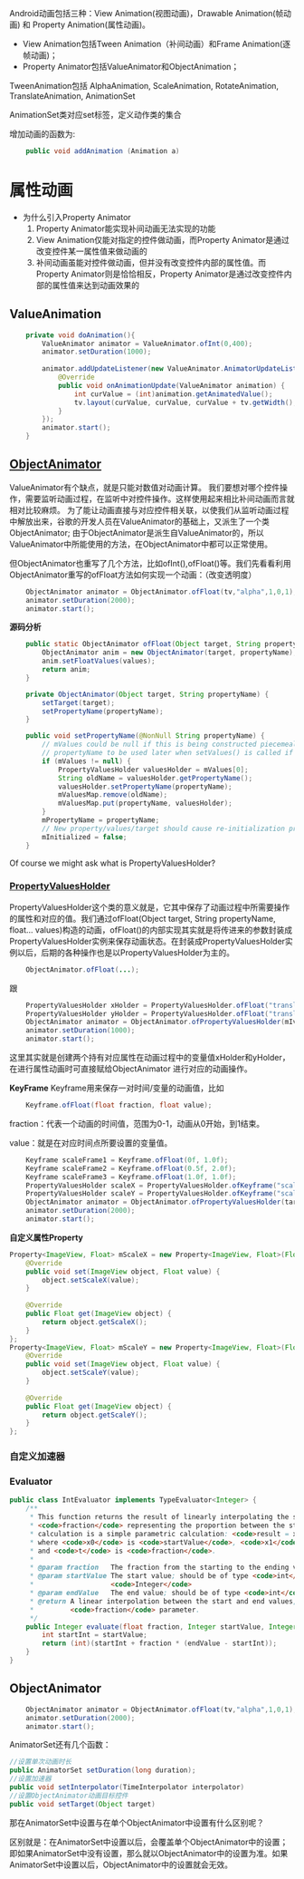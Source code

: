 Android动画包括三种：View Animation(视图动画)，Drawable Animation(帧动画) 和 Property Animation(属性动画)。

* View Animation包括Tween Animation（补间动画）和Frame Animation(逐帧动画)； 
* Property Animator包括ValueAnimator和ObjectAnimation；


TweenAnimation包括 AlphaAnimation, ScaleAnimation, RotateAnimation, TranslateAnimation, AnimationSet

AnimationSet类对应set标签，定义动作类的集合

增加动画的函数为:
```java
    public void addAnimation (Animation a)
```

# 属性动画
* 为什么引入Property Animator
    1. Property Animator能实现补间动画无法实现的功能 
    2. View Animation仅能对指定的控件做动画，而Property Animator是通过改变控件某一属性值来做动画的
    3. 补间动画虽能对控件做动画，但并没有改变控件内部的属性值。而Property Animator则是恰恰相反，Property Animator是通过改变控件内部的属性值来达到动画效果的
## ValueAnimation
```java
    private void doAnimation(){  
        ValueAnimator animator = ValueAnimator.ofInt(0,400);  
        animator.setDuration(1000);  
      
        animator.addUpdateListener(new ValueAnimator.AnimatorUpdateListener() {  
            @Override  
            public void onAnimationUpdate(ValueAnimator animation) {  
                int curValue = (int)animation.getAnimatedValue();  
                tv.layout(curValue, curValue, curValue + tv.getWidth(), curValue + tv.getHeight());  
            }  
        });  
        animator.start();  
    }  
```

## [ObjectAnimator](http://blog.csdn.net/harvic880925/article/details/50598322)
ValueAnimator有个缺点，就是只能对数值对动画计算。
我们要想对哪个控件操作，需要监听动画过程，在监听中对控件操作。这样使用起来相比补间动画而言就相对比较麻烦。
为了能让动画直接与对应控件相关联，以使我们从监听动画过程中解放出来，谷歌的开发人员在ValueAnimator的基础上，又派生了一个类ObjectAnimator;
由于ObjectAnimator是派生自ValueAnimator的，所以ValueAnimator中所能使用的方法，在ObjectAnimator中都可以正常使用。 

但ObjectAnimator也重写了几个方法，比如ofInt(),ofFloat()等。我们先看看利用ObjectAnimator重写的ofFloat方法如何实现一个动画：（改变透明度）
```java
    ObjectAnimator animator = ObjectAnimator.ofFloat(tv,"alpha",1,0,1);  
    animator.setDuration(2000);  
    animator.start(); 
```

**源码分析**
```java
    public static ObjectAnimator ofFloat(Object target, String propertyName, float... values) {
        ObjectAnimator anim = new ObjectAnimator(target, propertyName);
        anim.setFloatValues(values);
        return anim;
    }

    private ObjectAnimator(Object target, String propertyName) {
        setTarget(target);
        setPropertyName(propertyName);
    }

    public void setPropertyName(@NonNull String propertyName) {
        // mValues could be null if this is being constructed piecemeal. Just record the
        // propertyName to be used later when setValues() is called if so.
        if (mValues != null) {
            PropertyValuesHolder valuesHolder = mValues[0];
            String oldName = valuesHolder.getPropertyName();
            valuesHolder.setPropertyName(propertyName);
            mValuesMap.remove(oldName);
            mValuesMap.put(propertyName, valuesHolder);
        }
        mPropertyName = propertyName;
        // New property/values/target should cause re-initialization prior to starting
        mInitialized = false;
    }
```

Of course we might ask what is PropertyValuesHolder?

### [PropertyValuesHolder](http://blog.csdn.net/github_35180164/article/details/51800793)
PropertyValuesHolder这个类的意义就是，它其中保存了动画过程中所需要操作的属性和对应的值。我们通过ofFloat(Object target, String propertyName, float… values)构造的动画，ofFloat()的内部实现其实就是将传进来的参数封装成PropertyValuesHolder实例来保存动画状态。在封装成PropertyValuesHolder实例以后，后期的各种操作也是以PropertyValuesHolder为主的。 

```java
    ObjectAnimator.ofFloat(...);  
```
跟
```java
    PropertyValuesHolder xHolder = PropertyValuesHolder.ofFloat("translationX", 0, 600);  
    PropertyValuesHolder yHolder = PropertyValuesHolder.ofFloat("translationY", 0, 600);  
    ObjectAnimator animator = ObjectAnimator.ofPropertyValuesHolder(mIvBall, xHolder, yHolder);  
    animator.setDuration(1000);  
    animator.start();
```
这里其实就是创建两个持有对应属性在动画过程中的变量值xHolder和yHolder，在进行属性动画时可直接赋给ObjectAnimator 进行对应的动画操作。 

**KeyFrame**
Keyframe用来保存一对时间/变量的动画值，比如
```java
    Keyframe.ofFloat(float fraction, float value);
```
fraction：代表一个动画的时间值，范围为0-1，动画从0开始，到1结束。

value：就是在对应时间点所要设置的变量值。
```java
    Keyframe scaleFrame1 = Keyframe.ofFloat(0f, 1.0f);  
    Keyframe scaleFrame2 = Keyframe.ofFloat(0.5f, 2.0f);  
    Keyframe scaleFrame3 = Keyframe.ofFloat(1.0f, 1.0f);  
    PropertyValuesHolder scaleX = PropertyValuesHolder.ofKeyframe("scaleX", scaleFrame1, scaleFrame2, scaleFrame3);  
    PropertyValuesHolder scaleY = PropertyValuesHolder.ofKeyframe("scaleY", scaleFrame1, scaleFrame2, scaleFrame3);  
    ObjectAnimator animator = ObjectAnimator.ofPropertyValuesHolder(target, scaleX, scaleY);  
    animator.setDuration(2000);  
    animator.start(); 
```

**自定义属性Property**
```java
Property<ImageView, Float> mScaleX = new Property<ImageView, Float>(Float.class, "scaleX") {  
    @Override  
    public void set(ImageView object, Float value) {  
        object.setScaleX(value);  
    }  
  
    @Override  
    public Float get(ImageView object) {  
        return object.getScaleX();  
    }  
};  
Property<ImageView, Float> mScaleY = new Property<ImageView, Float>(Float.class, "scaleY") {  
    @Override  
    public void set(ImageView object, Float value) {  
        object.setScaleY(value);  
    }  
  
    @Override  
    public Float get(ImageView object) {  
        return object.getScaleY();  
    }  
}; 
```


### 自定义加速器
### Evaluator
```java
public class IntEvaluator implements TypeEvaluator<Integer> {
    /**
     * This function returns the result of linearly interpolating the start and end values, with
     * <code>fraction</code> representing the proportion between the start and end values. The
     * calculation is a simple parametric calculation: <code>result = x0 + t * (v1 - v0)</code>,
     * where <code>x0</code> is <code>startValue</code>, <code>x1</code> is <code>endValue</code>,
     * and <code>t</code> is <code>fraction</code>.
     *
     * @param fraction   The fraction from the starting to the ending values
     * @param startValue The start value; should be of type <code>int</code> or
     *                   <code>Integer</code>
     * @param endValue   The end value; should be of type <code>int</code> or <code>Integer</code>
     * @return A linear interpolation between the start and end values, given the
     *         <code>fraction</code> parameter.
     */
    public Integer evaluate(float fraction, Integer startValue, Integer endValue) {
        int startInt = startValue;
        return (int)(startInt + fraction * (endValue - startInt));
    }
}
```

## ObjectAnimator
```java
    ObjectAnimator animator = ObjectAnimator.ofFloat(tv,"alpha",1,0,1);  
    animator.setDuration(2000);  
    animator.start(); 
```

AnimatorSet还有几个函数：
```java
//设置单次动画时长
public AnimatorSet setDuration(long duration);
//设置加速器
public void setInterpolator(TimeInterpolator interpolator)
//设置ObjectAnimator动画目标控件
public void setTarget(Object target)
```

那在AnimatorSet中设置与在单个ObjectAnimator中设置有什么区别呢？

区别就是：在AnimatorSet中设置以后，会覆盖单个ObjectAnimator中的设置；即如果AnimatorSet中没有设置，那么就以ObjectAnimator中的设置为准。如果AnimatorSet中设置以后，ObjectAnimator中的设置就会无效。

